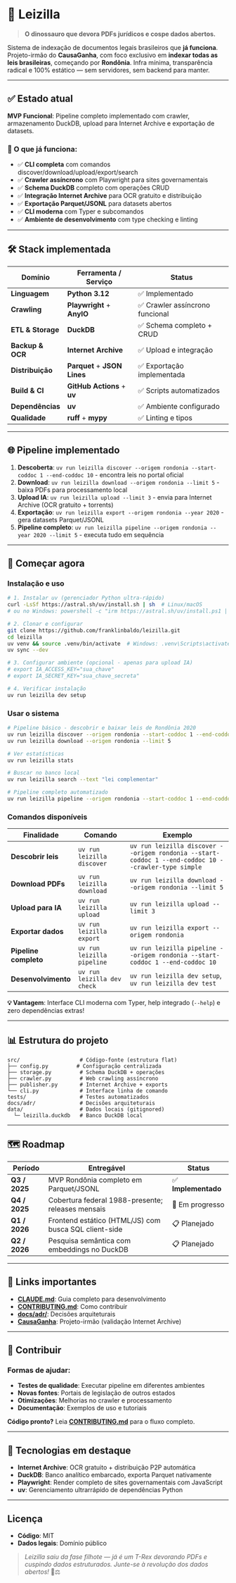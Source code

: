 # 🦖 **Leizilla**

> **O dinossauro que devora PDFs jurídicos e cospe dados abertos.**

Sistema de indexação de documentos legais brasileiros que **já funciona**. Projeto-irmão do **CausaGanha**, com foco exclusivo em **indexar todas as leis brasileiras**, começando por **Rondônia**. Infra mínima, transparência radical e 100% estático — sem servidores, sem backend para manter.

---

## ✅ Estado atual

**MVP Funcional**: Pipeline completo implementado com crawler, armazenamento DuckDB, upload para Internet Archive e exportação de datasets.

### 🚀 O que já funciona:
- ✅ **CLI completa** com comandos discover/download/upload/export/search
- ✅ **Crawler assíncrono** com Playwright para sites governamentais  
- ✅ **Schema DuckDB** completo com operações CRUD
- ✅ **Integração Internet Archive** para OCR gratuito e distribuição
- ✅ **Exportação Parquet/JSONL** para datasets abertos
- ✅ **CLI moderna** com Typer e subcomandos
- ✅ **Ambiente de desenvolvimento** com type checking e linting

---

## 🛠️ Stack implementada

| Domínio | Ferramenta / Serviço | Status |
|---------|----------------------|--------|
| **Linguagem** | **Python 3.12** | ✅ Implementado |
| **Crawling** | **Playwright** + **AnyIO** | ✅ Crawler assíncrono funcional |
| **ETL & Storage** | **DuckDB** | ✅ Schema completo + CRUD |
| **Backup & OCR** | **Internet Archive** | ✅ Upload e integração |
| **Distribuição** | **Parquet** + **JSON Lines** | ✅ Exportação implementada |
| **Build & CI** | **GitHub Actions** + **uv** | ✅ Scripts automatizados |
| **Dependências** | **uv** | ✅ Ambiente configurado |
| **Qualidade** | **ruff** + **mypy** | ✅ Linting e tipos |

---

## 🌐 Pipeline implementado

1. **Descoberta**: `uv run leizilla discover --origem rondonia --start-coddoc 1 --end-coddoc 10` - encontra leis no portal oficial
2. **Download**: `uv run leizilla download --origem rondonia --limit 5` - baixa PDFs para processamento local  
3. **Upload IA**: `uv run leizilla upload --limit 3` - envia para Internet Archive (OCR gratuito + torrents)
4. **Exportação**: `uv run leizilla export --origem rondonia --year 2020` - gera datasets Parquet/JSONL
5. **Pipeline completo**: `uv run leizilla pipeline --origem rondonia --year 2020 --limit 5` - executa tudo em sequência

---

## 🚀 Começar agora

### **Instalação e uso**
```bash
# 1. Instalar uv (gerenciador Python ultra-rápido)
curl -LsSf https://astral.sh/uv/install.sh | sh  # Linux/macOS
# ou no Windows: powershell -c "irm https://astral.sh/uv/install.ps1 | iex"

# 2. Clonar e configurar
git clone https://github.com/franklinbaldo/leizilla.git
cd leizilla
uv venv && source .venv/bin/activate  # Windows: .venv\Scripts\activate
uv sync --dev

# 3. Configurar ambiente (opcional - apenas para upload IA)
# export IA_ACCESS_KEY="sua_chave"
# export IA_SECRET_KEY="sua_chave_secreta"

# 4. Verificar instalação
uv run leizilla dev setup
```

### **Usar o sistema**

```bash
# Pipeline básico - descobrir e baixar leis de Rondônia 2020
uv run leizilla discover --origem rondonia --start-coddoc 1 --end-coddoc 10
uv run leizilla download --origem rondonia --limit 5

# Ver estatísticas
uv run leizilla stats

# Buscar no banco local
uv run leizilla search --text "lei complementar"

# Pipeline completo automatizado
uv run leizilla pipeline --origem rondonia --start-coddoc 1 --end-coddoc 10 --limit 10 --crawler-type simple
```

### **Comandos disponíveis**

| Finalidade | Comando | Exemplo |
|-----------|---------|---------|
| **Descobrir leis** | `uv run leizilla discover` | `uv run leizilla discover --origem rondonia --start-coddoc 1 --end-coddoc 10 --crawler-type simple` |
| **Download PDFs** | `uv run leizilla download` | `uv run leizilla download --origem rondonia --limit 5` |
| **Upload para IA** | `uv run leizilla upload` | `uv run leizilla upload --limit 3` |
| **Exportar dados** | `uv run leizilla export` | `uv run leizilla export --origem rondonia` |
| **Pipeline completo** | `uv run leizilla pipeline` | `uv run leizilla pipeline --origem rondonia --start-coddoc 1 --end-coddoc 10` |
| **Desenvolvimento** | `uv run leizilla dev check` | `uv run leizilla dev setup`, `uv run leizilla dev test` |

**💡 Vantagem**: Interface CLI moderna com Typer, help integrado (`--help`) e zero dependências extras!

---

## 📊 Estrutura do projeto

```
src/                   # Código-fonte (estrutura flat)
├── config.py         # Configuração centralizada
├── storage.py         # Schema DuckDB + operações
├── crawler.py         # Web crawling assíncrono
├── publisher.py       # Internet Archive + exports
└── cli.py             # Interface linha de comando
tests/                 # Testes automatizados
docs/adr/              # Decisões arquiteturais
data/                  # Dados locais (gitignored)
  └─ leizilla.duckdb   # Banco DuckDB local
```

---

## 🗺 Roadmap

| Período | Entregável | Status |
|---------|-----------|--------|
| **Q3 / 2025** | MVP Rondônia completo em Parquet/JSONL | ✅ **Implementado** |
| **Q4 / 2025** | Cobertura federal 1988-presente; releases mensais | 🔄 Em progresso |
| **Q1 / 2026** | Frontend estático (HTML/JS) com busca SQL client-side | 📋 Planejado |
| **Q2 / 2026** | Pesquisa semântica com embeddings no DuckDB | 📋 Planejado |

---

## 🔗 Links importantes

- **[CLAUDE.md](CLAUDE.md)**: Guia completo para desenvolvimento
- **[CONTRIBUTING.md](CONTRIBUTING.md)**: Como contribuir  
- **[docs/adr/](docs/adr/)**: Decisões arquiteturais
- **[CausaGanha](https://github.com/franklinbaldo/causaganha)**: Projeto-irmão (validação Internet Archive)

---

## 🤝 Contribuir

### **Formas de ajudar:**
- **Testes de qualidade**: Executar pipeline em diferentes ambientes
- **Novas fontes**: Portais de legislação de outros estados  
- **Otimizações**: Melhorias no crawler e processamento
- **Documentação**: Exemplos de uso e tutoriais

**Código pronto?** Leia **[CONTRIBUTING.md](CONTRIBUTING.md)** para o fluxo completo.

---

## 🔧 Tecnologias em destaque

- **Internet Archive**: OCR gratuito + distribuição P2P automática
- **DuckDB**: Banco analítico embarcado, exporta Parquet nativamente
- **Playwright**: Render completo de sites governamentais com JavaScript
- **uv**: Gerenciamento ultrarrápido de dependências Python

---

## Licença

- **Código**: MIT  
- **Dados legais**: Domínio público

> *Leizilla saiu da fase filhote — já é um T-Rex devorando PDFs e cuspindo dados estruturados. Junte-se à revolução dos dados abertos!* 🦖⚖️